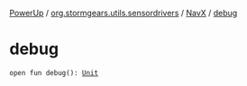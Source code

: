 [PowerUp](../../index.md) / [org.stormgears.utils.sensordrivers](../index.md) / [NavX](index.md) / [debug](./debug.md)

# debug

`open fun debug(): `[`Unit`](https://kotlinlang.org/api/latest/jvm/stdlib/kotlin/-unit/index.html)